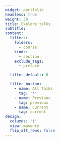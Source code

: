 ```yaml
---
widget: portfolio
headless: true
weight: 30
title: Explore talks
subtitle:
content:
  filters:
    folders:
      - course
    kinds:
      - section
    exclude_tags:
      - preface

  filter_default: 0

  filter_button:
    - name: All Talks
      tag: '*'
    - name: Previous
      tag: previous
    - name: Current
      tag: current
design:
  columns: '1'
  view: masonry
  flip_alt_rows: false
---
```

